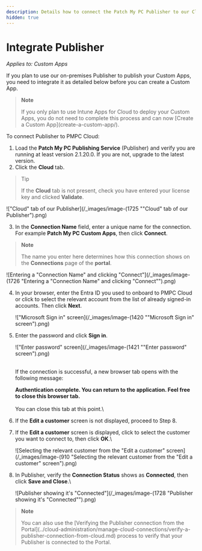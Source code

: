 ```yaml
---
description: Details how to connect the Patch My PC Publisher to our Cloud platform
hidden: true
---
```


# Integrate Publisher

_Applies to: Custom Apps_

If you plan to use our on-premises Publisher to publish your Custom Apps, you need to integrate it as detailed below before you can create a Custom App.

> **Note**
>
> If you only plan to use Intune Apps for Cloud to deploy your Custom Apps, you do not need to complete this process and can now \[Create a Custom App]\(create-a-custom-app/).

To connect Publisher to PMPC Cloud:

1. Load the **Patch My PC Publishing Service** (Publisher) and verify you are running at least version 2.1.20.0. If you are not, upgrade to the latest version.
2. Click the **Cloud** tab.

> Tip
>
> If the **Cloud** tab is not present, check you have entered your license key and clicked **Validate**.

!["Cloud" tab of our Publisher](/_images/image-(1725 "\"Cloud\" tab of our Publisher").png)

3. In the **Connection Name** field, enter a unique name for the connection. For example **Patch My PC Custom Apps**, then click **Connect**.

> **Note**
>
> The name you enter here determines how this connection shows on the **Connections** page of the **portal**.

![Entering a "Connection Name" and clicking "Connect"](/_images/image-(1726 "Entering a \"Connection Name\" and clicking \"Connect\"").png)

4.  In your browser, enter the Entra ID you used to onboard to PMPC Cloud or click to select the relevant account from the list of already signed-in accounts. Then click **Next**.

    !["Microsoft Sign in" screen](/_images/image-(1420 "\"Microsoft Sign in\" screen").png)
5.  Enter the password and click **Sign in**.

    !["Enter password" screen](/_images/image-(1421 "\"Enter password\" screen").png)

    \
    If the connection is successful, a new browser tab opens with the following message:

    **Authentication complete. You can return to the application. Feel free to close this browser tab.**\
    \
    You can close this tab at this point.\\
6. If the **Edit a customer** screen is not displayed, proceed to Step 8.
7.  If the **Edit a customer** screen is displayed, click to select the customer you want to connect to, then click **OK**.\\

    ![Selecting the relevant customer from the "Edit a customer" screen](/_images/image-(910 "Selecting the relevant customer from the \"Edit a customer\" screen").png)
8.  In Publisher, verify the **Connection Status** shows as **Connected**, then click **Save and Close**.\\

    ![Publisher showing it's "Connected"](/_images/image-(1728 "Publisher showing it's \"Connected\"").png)

> **Note**
>
> You can also use the \[Verifying the Publisher connection from the Portal]\(../cloud-administration/manage-cloud-connections/verify-a-publisher-connection-from-cloud.md) process to verify that your Publisher is connected to the Portal.